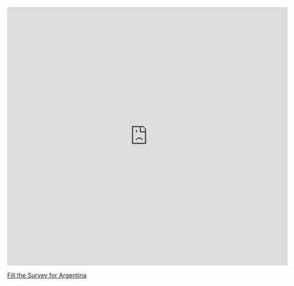 

<iframe src="https://covid19.algolysis.com/grafana/d-solo/G_Aw4CrZk/coronasurveys?orgId=1&var-code=AG&var-country=Argentina&from=1583350357211&to=1585942357211&panelId=10" width="650" height="600" frameborder="0"></iframe>

[Fill the Survey for Argentina](https://tinyurl.com/coronasurveysargentina)

